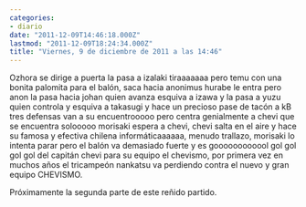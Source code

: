 ```yaml
---
categories:
- diario
date: "2011-12-09T14:46:18.000Z"
lastmod: "2011-12-09T18:24:34.000Z"
title: "Viernes, 9 de diciembre de 2011 a las 14:46"
---
```


Ozhora se dirige a puerta  la pasa a izalaki tiraaaaaaa pero temu con una bonita palomita para el balón, saca hacia anonimus hurabe le entra pero anon la pasa hacia johan quien avanza esquiva a izawa y la pasa a yuzu quien controla y esquiva a takasugi y hace un precioso pase de tacón a kB tres defensas van a su encuentrooooo pero centra genialmente a chevi que se encuentra solooooo morisaki espera a chevi, chevi salta en el aire y hace su famosa y efectiva chilena informáticaaaaaa, menudo trallazo, morisaki lo intenta parar pero el balón va demasiado fuerte y es goooooooooool gol gol gol gol del capitán chevi para su equipo el chevismo, por primera vez en muchos años el tricampeón nankatsu va perdiendo contra el nuevo y gran equipo CHEVISMO.


Próximamente la segunda parte de este reñido partido.
